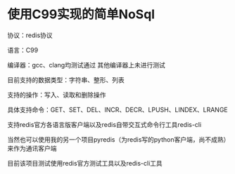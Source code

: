 使用C99实现的简单NoSql
=====


协议：redis协议

语言：C99

编译器：gcc、clang均测试通过 其他编译器上未进行测试


目前支持的数据类型：字符串、整形、列表

支持的操作：写入、读取和删除操作

具体支持命令：GET、SET、DEL、INCR、DECR、LPUSH、LINDEX、LRANGE


支持redis官方各语言版客户端以及redis自带交互式命令行工具redis-cli

当然也可以使用我的另一个项目pyredis（为redis写的python客户端，尚不成熟）来作为通讯客户端

目前该项目测试使用redis官方测试工具以及redis-cli工具

